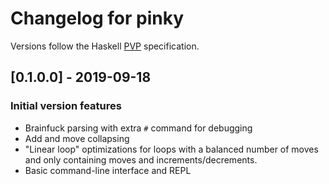 # Changelog for pinky

Versions follow the Haskell [PVP](https://pvp.haskell.org) specification.

## [0.1.0.0] - 2019-09-18
### Initial version features
- Brainfuck parsing with extra `#` command for debugging
- Add and move collapsing
- "Linear loop" optimizations for loops with a balanced number of moves and only
  containing moves and increments/decrements.
- Basic command-line interface and REPL

[Unreleased]: https://github.com/lePerdu/pinky

